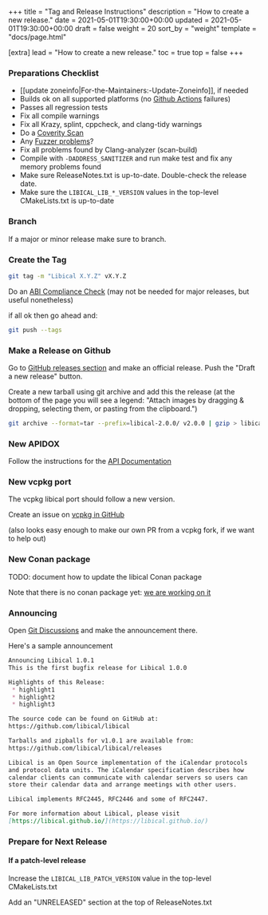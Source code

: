 +++
title = "Tag and Release Instructions"
description = "How to create a new release."
date = 2021-05-01T19:30:00+00:00
updated = 2021-05-01T19:30:00+00:00
draft = false
weight = 20
sort_by = "weight"
template = "docs/page.html"

[extra]
lead = "How to create a new release."
toc = true
top = false
+++

### Preparations Checklist
* [[update zoneinfo|For-the-Maintainers:-Update-Zoneinfo]], if needed
* Builds ok on all supported platforms (no [Github Actions](https://github.com/libical/libical/actions) failures)
* Passes all regression tests
* Fix all compile warnings
* Fix all Krazy, splint, cppcheck, and clang-tidy warnings
* Do a [Coverity Scan](https://scan.coverity.com/projects/libical-libical)
* Any [Fuzzer problems](https://oss-fuzz.com/testcases?project=libical)?
* Fix all problems found by Clang-analyzer (scan-build)
* Compile with `-DADDRESS_SANITIZER` and run make test and fix any memory problems found
* Make sure ReleaseNotes.txt is up-to-date.  Double-check the release date.
* Make sure the `LIBICAL_LIB_*_VERSION` values in the top-level CMakeLists.txt is up-to-date

### Branch
If a major or minor release make sure to branch.

### Create the Tag
```bash
git tag -m "Libical X.Y.Z" vX.Y.Z
```

Do an [ABI Compliance Check](@/docs/maintainers/abi-compliance.md) (may not be needed for major releases, but useful nonetheless)

if all ok then go ahead and:
```bash
git push --tags
```

### Make a Release on Github
Go to [GitHub releases section](https://github.com/libical/libical/releases) and make an official release. Push the "Draft a new release" button.

Create a new tarball using git archive and add this the release (at the bottom of the page you will see a legend: "Attach images by dragging & dropping,  selecting them, or pasting from the clipboard.")

```bash
git archive --format=tar --prefix=libical-2.0.0/ v2.0.0 | gzip > libical-2.0.0.tar.gz
```

### New APIDOX

Follow the instructions for the [API Documentation](@/docs/maintainers/update-zoneinfo.md)

### New vcpkg port

The vcpkg libical port should follow a new version.

Create an issue on [vcpkg in GitHub](https://github.com/microsoft/vcpkg/issues/new?assignees=&labels=port+feature&template=request-an-update-to-an-existing-port.md&title=%5B%3Cport+name%3E%5D+update+to+%3Cversion%3E)

(also looks easy enough to make our own PR from a vcpkg fork, if we want to help out)

### New Conan package

TODO: document how to update the libical Conan package

Note that there is no conan package yet:
[we are working on it](https://github.com/conan-io/conan-center-index/issues/13268)

### Announcing
Open [Git Discussions](https://github.com/libical/libical/discussions) and make the announcement there.

Here's a sample announcement
```md
Announcing Libical 1.0.1
This is the first bugfix release for Libical 1.0.0

Highlights of this Release:
 * highlight1
 * highlight2
 * highlight3

The source code can be found on GitHub at:
https://github.com/libical/libical

Tarballs and zipballs for v1.0.1 are available from:
https://github.com/libical/libical/releases

Libical is an Open Source implementation of the iCalendar protocols
and protocol data units. The iCalendar specification describes how
calendar clients can communicate with calendar servers so users can
store their calendar data and arrange meetings with other users. 

Libical implements RFC2445, RFC2446 and some of RFC2447.

For more information about Libical, please visit
[https://libical.github.io/](https://libical.github.io/)
```

### Prepare for Next Release

#### If a patch-level release

Increase the `LIBICAL_LIB_PATCH_VERSION` value in the top-level CMakeLists.txt

Add an "UNRELEASED" section at the top of ReleaseNotes.txt
